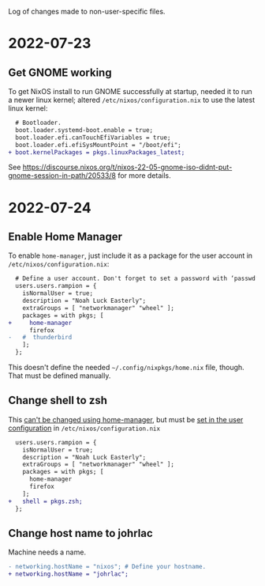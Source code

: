 Log of changes made to non-user-specific files.

# 2022-07-23
## Get GNOME working
To get NixOS install to run GNOME successfully at startup, needed it to run a
newer linux kernel; altered `/etc/nixos/configuration.nix` to use the latest
linux kernel:

```diff
  # Bootloader.
  boot.loader.systemd-boot.enable = true;
  boot.loader.efi.canTouchEfiVariables = true;
  boot.loader.efi.efiSysMountPoint = "/boot/efi";
+ boot.kernelPackages = pkgs.linuxPackages_latest;
```

See https://discourse.nixos.org/t/nixos-22-05-gnome-iso-didnt-put-gnome-session-in-path/20533/8 for more details.

# 2022-07-24
## Enable Home Manager
To enable `home-manager`, just include it as a package for the user account in `/etc/nixos/configuration.nix`:

```diff
  # Define a user account. Don't forget to set a password with ‘passwd’.
  users.users.rampion = {
    isNormalUser = true;
    description = "Noah Luck Easterly";
    extraGroups = [ "networkmanager" "wheel" ];
    packages = with pkgs; [
+     home-manager
      firefox
-   #  thunderbird
    ];
  };
```

This doesn't define the needed `~/.config/nixpkgs/home.nix` file, though. That must be defined manually.

## Change shell to zsh
This [can't be changed using home-manager](https://discourse.nixos.org/t/using-home-manager-to-control-default-user-shell/8489),
but must be [set in the user configuration](https://unix.stackexchange.com/questions/384040/how-to-change-the-default-shell-in-nixos)
in `/etc/nixos/configuration.nix`

```diff
  users.users.rampion = {
    isNormalUser = true;
    description = "Noah Luck Easterly";
    extraGroups = [ "networkmanager" "wheel" ];
    packages = with pkgs; [
      home-manager
      firefox
    ];
+   shell = pkgs.zsh;
  };
```

## Change host name to johrlac

Machine needs a name.

```diff
- networking.hostName = "nixos"; # Define your hostname.
+ networking.hostName = "johrlac";
```
